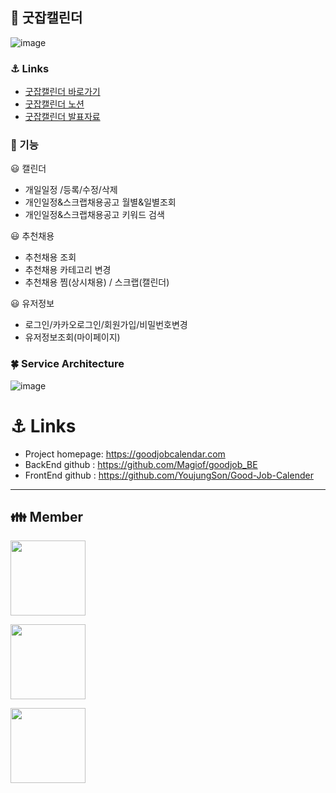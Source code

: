 
## 📆 굿잡캘린더
![image](https://user-images.githubusercontent.com/88040809/182533141-e3949f4e-c48a-4261-816c-f0e5d32145c8.png)

### ⚓️ Links
- [굿잡캘린더 바로가기](https://goodjobcalendar.com)<br/>
- [굿잡캘린더 노션](https://marked-chemistry-398.notion.site/3f8a1983d30844b3b8b812a7e3d995f0)<br/>
- [굿잡캘린더 발표자료](https://www.miricanvas.com/v/11b5fgn)

### 🚀 기능
😃 캘린더
- 개일일정 /등록/수정/삭제
- 개인일정&스크랩채용공고 월별&일별조회
- 개인일정&스크랩채용공고 키워드 검색

😃 추천채용
- 추천채용 조회
- 추천채용 카테고리 변경
- 추천채용 찜(상시채용) / 스크랩(캘린더)

😃 유저정보
- 로그인/카카오로그인/회원가입/비밀번호변경
- 유저정보조회(마이페이지)

### 🍀 Service Architecture
![image](https://user-images.githubusercontent.com/88040809/182815061-b112eccc-a957-4913-be7d-4597f96c7166.png)


# ⚓️ Links
- Project homepage: https://goodjobcalendar.com
- BackEnd github : https://github.com/Magiof/goodjob_BE
- FrontEnd github : https://github.com/YoujungSon/Good-Job-Calender

<hr>

## 👪 Member
<p dir="auto"><a href="https://github.com/YoujungSon"><img width="120" src="https://img.shields.io/badge/React-%EC%86%90%EC%9C%A0%EC%A0%95-yellow" style="max-width: 100%;"></a></p>
<p dir="auto"><a href="https://github.com/kyeongbong"><img width="120" src="https://img.shields.io/badge/React-%EC%9D%B4%EA%B2%BD%ED%83%9C-green"     style="max-width: 100%;"></a></p>
<p dir="auto"><a href="https://github.com/horang-e"><img width="120" src="https://img.shields.io/badge/React-%EC%B5%9C%EC%84%9C%ED%98%84-blue"     style="max-width: 100%;"></a></p>
